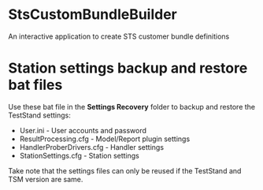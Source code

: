 # StsCustomBundleBuilder
An interactive application to create STS customer bundle definitions

# Station settings backup and restore bat files
Use these bat file in the **Settings Recovery** folder to backup and restore the TestStand settings:
* User.ini - User accounts and password
* ResultProcessing.cfg - Model/Report plugin settings
* HandlerProberDrivers.cfg - Handler settings
* StationSettings.cfg - Station settings 

Take note that the settings files can only be reused if the TestStand and TSM version are same. 
